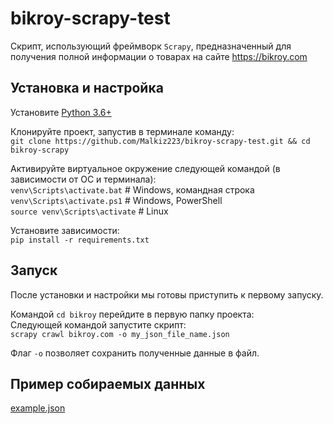 # bikroy-scrapy-test

Скрипт, использующий фреймворк `Scrapy`, предназначенный для получения полной информации о товарах на
сайте https://bikroy.com


## Установка и настройка

Установите [Python 3.6+](https://www.python.org/)

Клонируйте проект, запустив в терминале команду:<br>
```git clone https://github.com/Malkiz223/bikroy-scrapy-test.git && cd bikroy-scrapy```<br>

Активируйте виртуальное окружение следующей командой (в зависимости от ОС и терминала):<br>
`venv\Scripts\activate.bat` # Windows, командная строка<br>
`venv\Scripts\activate.ps1` # Windows, PowerShell<br>
`source venv\Scripts\activate` # Linux

Установите зависимости:<br>
`pip install -r requirements.txt`

## Запуск

После установки и настройки мы готовы приступить к первому запуску.

Командой `cd bikroy` перейдите в первую папку проекта:<br>
Следующей командой запустите скрипт:<br>
`scrapy crawl bikroy.com -o my_json_file_name.json`

Флаг `-o` позволяет сохранить полученные данные в файл.

## Пример собираемых данных

[example.json](example.json)

